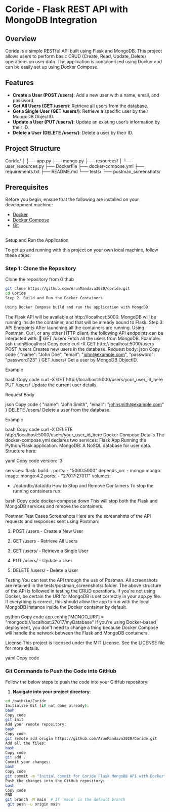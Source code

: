 # Coride - Flask REST API with MongoDB Integration

## Overview

Coride is a simple RESTful API built using Flask and MongoDB. This project allows users to perform basic CRUD (Create, Read, Update, Delete) operations on user data. The application is containerized using Docker and can be easily set up using Docker Compose.

## Features

- **Create a User (POST /users)**: Add a new user with a name, email, and password.
- **Get All Users (GET /users)**: Retrieve all users from the database.
- **Get a Single User (GET /users/<id>)**: Retrieve a specific user by their MongoDB ObjectID.
- **Update a User (PUT /users/<id>)**: Update an existing user’s information by their ID.
- **Delete a User (DELETE /users/<id>)**: Delete a user by their ID.

## Project Structure

Coride/
│
├── app.py
├── mongo.py
├── resources/
│   └── user_resources.py
├── Dockerfile
├── docker-compose.yml
├── requirements.txt
├── README.md
└── tests/
    └── postman_screenshots/
## Prerequisites

Before you begin, ensure that the following are installed on your development machine:

- [Docker](https://www.docker.com/get-started)
- [Docker Compose](https://docs.docker.com/compose/install/)
- [Git](https://git-scm.com/downloads)
##
Setup and Run the Application


To get up and running with this project on your own local machine, follow these steps:

### Step 1: Clone the Repository

Clone the repository from Github

```bash
git clone https://github.com/ArunMandava3030/Coride.git
cd Coride
Step 2: Build and Run the Docker Containers

Using Docker Compose build and run the application with MongoDB:
```
The Flask API will be available at http://localhost:5000.
MongoDB will be running inside the container, and that will be already bound to Flask.
Step 3: API Endpoints
After launching all the containers are running. Using Postman, Curl, or any other HTTP client, the following API endpoints can be interacted with:
 GET /users Fetch all the users from MongoDB.
Example:
ssh user@localhost
Copy code
curl -X GET http://localhost:5000/users
POST /users Creates new users in the database.
Request body:
json
Copy code
{
    "name": "John Doe",
"email": "john@example.com",
  "password": "password123"
}
GET /users/<id>
Get a user by MongoDB ObjectID.
 
Example
 
bash
Copy code
curl -X GET http://localhost:5000/users/your_user_id_here
PUT /users/<id>
Update the current user details.
 
Request Body
 
json
Copy code
{
    "name": "John Smith",
    "email": "johnsmith@example.com"
}
DELETE /users/<id>
Delete a user from the database.
 
Example
 
bash
Copy code
curl -X DELETE http://localhost:5000/users/your_user_id_here
Docker Compose Details
The docker-compose.yml declares two services:
Flask App
Running the Python/Flask application.
MongoDB: A NoSQL database for user data.
Structure here:


yaml
Copy code
version: '3'

services:
  flask:
    build: .
    ports:
      - "5000:5000"
    depends_on:
      - mongo
  mongo:
    image: mongo:4.2
    ports:
      - "27017:27017"
    volumes:
- ./data/db:/data/db
How to Stop and Remove Containers
To stop the running containers run:
 
bash
Copy code
docker-compose down
This will stop both the Flask and MongoDB services and remove the containers.
 
Postman Test Cases Screenshots
Here are the screenshots of the API requests and responses sent using Postman:
 
1. POST /users - Create a New User
 
2. GET /users - Retrieve All Users

3. GET /users/<id> - Retrieve a Single User

4. PUT /users/<id> - Update a User

5. DELETE /users/<id> - Delete a User

Testing
You can test the API through the use of Postman. All screenshots are retained in the tests/postman_screenshots/ folder. The above structure of the API is followed in testing the CRUD operations.
If you're not using Docker, be certain the URI for MongoDB is set correctly in your app.py file. If everything is correct, this should allow the app to run with the local MongoDB instance inside the Docker container by default.

python
Copy code
app.config['MONGO_URI'] = "mongodb://localhost:27017/myDatabase"
If you're using Docker-based deployment, you don't need to change a thing because Docker Compose will handle the network between the Flask and MongoDB containers.

License
This project is licensed under the MIT License. See the LICENSE file for more details.

yaml
Copy code

### Git Commands to Push the Code into GitHub

Follow the below steps to push the code into your GitHub repository:

1. **Navigate into your project directory**:

```bash
cd /path/to/Coride
Initialize Git (if not done already):
bash
Copy code
git init
Add your remote repository:
bash
Copy code
git remote add origin https://github.com/ArunMandava3030/Coride.git
Add all the files:
bash
Copy code
git add .
Commit your changes:
bash
Copy code
git commit -m "Initial commit for Coride Flask MongoDB API with Docker"
Push the changes into the GitHub repository:
bash
Copy code
END
git branch -M main  # If 'main' is the default branch
 git push -u origin main




